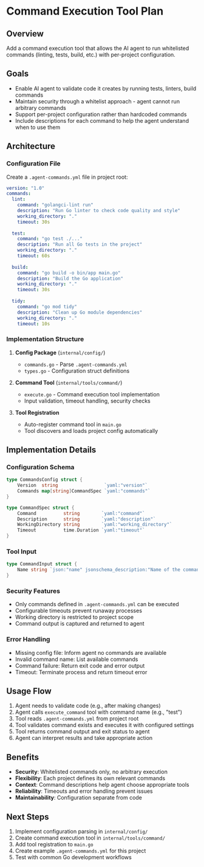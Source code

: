 # Command Execution Tool Plan

## Overview

Add a command execution tool that allows the AI agent to run whitelisted commands (linting, tests, build, etc.) with per-project configuration.

## Goals

- Enable AI agent to validate code it creates by running tests, linters, build commands
- Maintain security through a whitelist approach - agent cannot run arbitrary commands  
- Support per-project configuration rather than hardcoded commands
- Include descriptions for each command to help the agent understand when to use them

## Architecture

### Configuration File

Create a `.agent-commands.yml` file in project root:

```yaml
version: "1.0"
commands:
  lint:
    command: "golangci-lint run"
    description: "Run Go linter to check code quality and style"
    working_directory: "."
    timeout: 30s
  
  test:
    command: "go test ./..."
    description: "Run all Go tests in the project"
    working_directory: "."
    timeout: 60s
  
  build:
    command: "go build -o bin/app main.go"
    description: "Build the Go application"
    working_directory: "."
    timeout: 30s
  
  tidy:
    command: "go mod tidy"
    description: "Clean up Go module dependencies"
    working_directory: "."
    timeout: 10s
```

### Implementation Structure

1. **Config Package** (`internal/config/`)
   - `commands.go` - Parse `.agent-commands.yml`
   - `types.go` - Configuration struct definitions

2. **Command Tool** (`internal/tools/command/`)
   - `execute.go` - Command execution tool implementation
   - Input validation, timeout handling, security checks

3. **Tool Registration**
   - Auto-register command tool in `main.go`
   - Tool discovers and loads project config automatically

## Implementation Details

### Configuration Schema

```go
type CommandsConfig struct {
    Version  string                 `yaml:"version"`
    Commands map[string]CommandSpec `yaml:"commands"`
}

type CommandSpec struct {
    Command          string        `yaml:"command"`
    Description      string        `yaml:"description"`
    WorkingDirectory string        `yaml:"working_directory"`
    Timeout          time.Duration `yaml:"timeout"`
}
```

### Tool Input

```go
type CommandInput struct {
    Name string `json:"name" jsonschema_description:"Name of the command to execute from project configuration"`
}
```

### Security Features

- Only commands defined in `.agent-commands.yml` can be executed
- Configurable timeouts prevent runaway processes
- Working directory is restricted to project scope
- Command output is captured and returned to agent

### Error Handling

- Missing config file: Inform agent no commands are available
- Invalid command name: List available commands  
- Command failure: Return exit code and error output
- Timeout: Terminate process and return timeout error

## Usage Flow

1. Agent needs to validate code (e.g., after making changes)
2. Agent calls `execute_command` tool with command name (e.g., "test")
3. Tool reads `.agent-commands.yml` from project root
4. Tool validates command exists and executes it with configured settings
5. Tool returns command output and exit status to agent
6. Agent can interpret results and take appropriate action

## Benefits

- **Security**: Whitelisted commands only, no arbitrary execution
- **Flexibility**: Each project defines its own relevant commands  
- **Context**: Command descriptions help agent choose appropriate tools
- **Reliability**: Timeouts and error handling prevent issues
- **Maintainability**: Configuration separate from code

## Next Steps

1. Implement configuration parsing in `internal/config/`
2. Create command execution tool in `internal/tools/command/`
3. Add tool registration to `main.go`
4. Create example `.agent-commands.yml` for this project
5. Test with common Go development workflows
